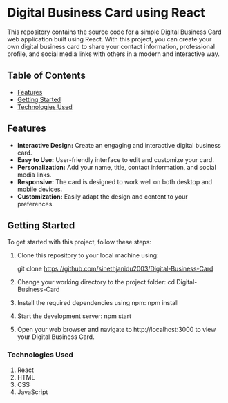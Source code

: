 # Digital Business Card using React

This repository contains the source code for a simple Digital Business Card web application built using React. With this project, you can create your own digital business card to share your contact information, professional profile, and social media links with others in a modern and interactive way.

## Table of Contents

- [Features](#features)
- [Getting Started](#getting-started)
- [Technologies Used](#technologies-used)




## Features

- **Interactive Design:** Create an engaging and interactive digital business card.
- **Easy to Use:** User-friendly interface to edit and customize your card.
- **Personalization:** Add your name, title, contact information, and social media links.
- **Responsive:** The card is designed to work well on both desktop and mobile devices.
- **Customization:** Easily adapt the design and content to your preferences.

## Getting Started

To get started with this project, follow these steps:

1. Clone this repository to your local machine using:

   git clone https://github.com/sinethjanidu2003/Digital-Business-Card

2. Change your working directory to the project folder:
    cd Digital-Business-Card

3. Install the required dependencies using npm: 
    npm install


4. Start the development server:
    npm start


5. Open your web browser and navigate to http://localhost:3000 to view your Digital Business Card.


### Technologies Used
1. React
2. HTML
3. CSS
4. JavaScript